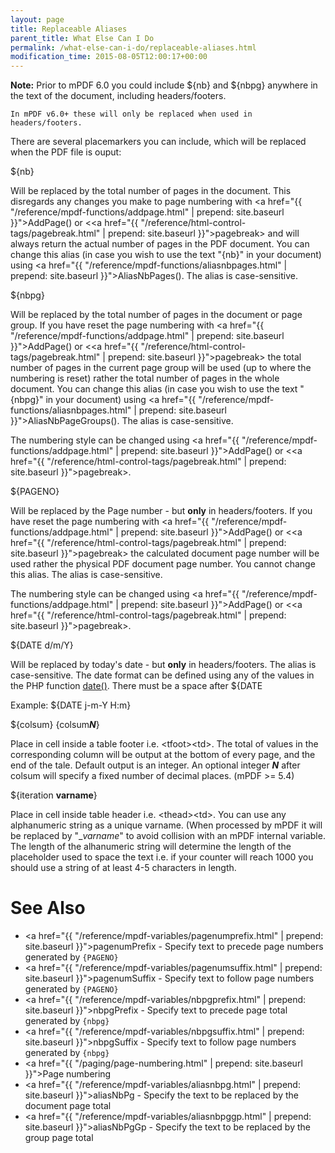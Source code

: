 ```yaml
---
layout: page
title: Replaceable Aliases
parent_title: What Else Can I Do
permalink: /what-else-can-i-do/replaceable-aliases.html
modification_time: 2015-08-05T12:00:17+00:00
---
```


<div class="alert alert-info" role="alert">
	<strong>Note:</strong> Prior to mPDF 6.0 you could include
	<span class="parameter">${nb​}</span> and <span class="parameter">${nbpg​}</span> anywhere in the text of the
	document, including headers/footers. 

    In mPDF v6.0+ these will only be replaced when used in headers/footers.
</div>

There are several placemarkers you can include, which will be replaced when the PDF file is ouput:

<span class="parameter">${nb​}</span>

Will be replaced by the total number of pages in the document. This disregards any changes you make to page numbering
with <a href="{{ "/reference/mpdf-functions/addpage.html" | prepend: site.baseurl }}">AddPage()</a> or
&lt;<a href="{{ "/reference/html-control-tags/pagebreak.html" | prepend: site.baseurl }}">pagebreak</a>&gt; and will
always return the actual number of pages in the PDF document. You can change this alias (in case you wish to use the
text "{nb​}" in your document) using
<a href="{{ "/reference/mpdf-functions/aliasnbpages.html" | prepend: site.baseurl }}">AliasNbPages()</a>. The alias
is case-sensitive.

<span class="parameter">${nbpg​}</span>

Will be replaced by the total number of pages in the document or page group. If you have reset the page numbering with
<a href="{{ "/reference/mpdf-functions/addpage.html" | prepend: site.baseurl }}">AddPage()</a> or
&lt;<a href="{{ "/reference/html-control-tags/pagebreak.html" | prepend: site.baseurl }}">pagebreak</a>&gt; the total
number of pages in the current page group will be used (up to where the numbering is reset) rather the total number of
pages in the whole document. You can change this alias (in case you wish to use the text "{nbpg​}" in your document)
using <a href="{{ "/reference/mpdf-functions/aliasnbpages.html" | prepend: site.baseurl }}">AliasNbPageGroups()</a>.
The alias is case-sensitive.

The numbering style can be changed using
<a href="{{ "/reference/mpdf-functions/addpage.html" | prepend: site.baseurl }}">AddPage()</a> or
&lt;<a href="{{ "/reference/html-control-tags/pagebreak.html" | prepend: site.baseurl }}">pagebreak</a>&gt;.

<span class="parameter">${PAGENO}</span>

Will be replaced by the Page number - but **only** in headers/footers. If you have reset the page numbering with
<a href="{{ "/reference/mpdf-functions/addpage.html" | prepend: site.baseurl }}">AddPage()</a> or
&lt;<a href="{{ "/reference/html-control-tags/pagebreak.html" | prepend: site.baseurl }}">pagebreak</a>&gt; the
calculated document page number will be used rather the physical PDF document page number. You cannot change this alias.
The alias is case-sensitive.

The numbering style can be changed using
<a href="{{ "/reference/mpdf-functions/addpage.html" | prepend: site.baseurl }}">AddPage()</a> or
&lt;<a href="{{ "/reference/html-control-tags/pagebreak.html" | prepend: site.baseurl }}">pagebreak</a>&gt;.

<span class="parameter">${DATE d/m/Y}</span>

Will be replaced by today's date - but **only** in headers/footers. The alias is case-sensitive. The date format can be
defined using any of the values in the PHP function <a href="http://www.php.net/manual/en/function.date.php">date()</a>.
There must be a space after <span class="parameter">${DATE</span>

Example: <span class="parameter">${DATE j-m-Y H:m}</span>

<span class="parameter">${colsum} {colsum***N***}</span>

Place in cell inside a table footer i.e. &lt;tfoot&gt;&lt;td&gt;. The total of values in the corresponding column will
be output at the bottom of every page, and the end of the tale. Default output is an integer. An optional integer
***N*** after colsum will specify a fixed number of decimal places. (mPDF >= 5.4)

<span class="parameter">${iteration **varname**}</span>

Place in cell inside table header i.e. &lt;thead&gt;&lt;td&gt;. You can use any alphanumeric string as a unique varname.
(When processed by mPDF it will be replaced by "__varname_" to avoid collision with an mPDF internal variable. The
length of the alhanumeric string will determine the length of the placeholder used to space the text i.e. if your
counter will reach 1000 you should use a string of at least 4-5 characters in length.

# See Also

- <a href="{{ "/reference/mpdf-variables/pagenumprefix.html" | prepend: site.baseurl }}">pagenumPrefix</a> - Specify text to precede page numbers generated by `{PAGENO}`
- <a href="{{ "/reference/mpdf-variables/pagenumsuffix.html" | prepend: site.baseurl }}">pagenumSuffix</a> - Specify text to follow page numbers generated by `{PAGENO}`
- <a href="{{ "/reference/mpdf-variables/nbpgprefix.html" | prepend: site.baseurl }}">nbpgPrefix</a> - Specify text to precede page total generated by `{nbpg}`
- <a href="{{ "/reference/mpdf-variables/nbpgsuffix.html" | prepend: site.baseurl }}">nbpgSuffix</a> - Specify text to follow page numbers generated by `{nbpg}`
- <a href="{{ "/paging/page-numbering.html" | prepend: site.baseurl }}">Page numbering</a>
- <a href="{{ "/reference/mpdf-variables/aliasnbpg.html" | prepend: site.baseurl }}">aliasNbPg</a> - Specify the text to be replaced by the document page total
- <a href="{{ "/reference/mpdf-variables/aliasnbpggp.html" | prepend: site.baseurl }}">aliasNbPgGp</a> - Specify the text to be replaced by the group page total
